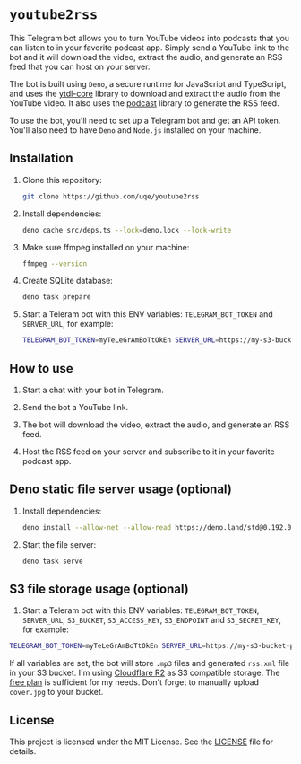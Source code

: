 # `youtube2rss`

This Telegram bot allows you to turn YouTube videos into podcasts that you can listen to in your favorite podcast app. Simply send a YouTube link to the bot and it will download the video, extract the audio, and generate an RSS feed that you can host on your server.

The bot is built using `Deno`, a secure runtime for JavaScript and TypeScript, and uses the [ytdl-core](https://www.npmjs.com/package/ytdl-core) library to download and extract the audio from the YouTube video. It also uses the [podcast](https://www.npmjs.com/package/podcast) library to generate the RSS feed.

To use the bot, you'll need to set up a Telegram bot and get an API token. You'll also need to have `Deno` and `Node.js` installed on your machine.

## Installation

1. Clone this repository:

   ```sh
   git clone https://github.com/uqe/youtube2rss
   ```

2. Install dependencies:

   ```sh
   deno cache src/deps.ts --lock=deno.lock --lock-write
   ```

3. Make sure ffmpeg installed on your machine:

   ```sh
   ffmpeg --version
   ```

4. Create SQLite database:

   ```sh
   deno task prepare
   ```

5. Start a Teleram bot with this ENV variables: `TELEGRAM_BOT_TOKEN` and `SERVER_URL`, for example:

   ```sh
   TELEGRAM_BOT_TOKEN=myTeLeGrAmBoTtOkEn SERVER_URL=https://my-s3-bucket-public-url.com deno task telegram
   ```

## How to use

1. Start a chat with your bot in Telegram.

2. Send the bot a YouTube link.

3. The bot will download the video, extract the audio, and generate an RSS feed.

4. Host the RSS feed on your server and subscribe to it in your favorite podcast app.

## Deno static file server usage (optional)

1. Install dependencies:

   ```sh
   deno install --allow-net --allow-read https://deno.land/std@0.192.0/http/file_server.ts
   ```

2. Start the file server:

   ```sh
   deno task serve
   ```

## S3 file storage usage (optional)

1. Start a Teleram bot with this ENV variables: `TELEGRAM_BOT_TOKEN`, `SERVER_URL`, `S3_BUCKET`, `S3_ACCESS_KEY`, `S3_ENDPOINT` and `S3_SECRET_KEY`, for example:

```sh
TELEGRAM_BOT_TOKEN=myTeLeGrAmBoTtOkEn SERVER_URL=https://my-s3-bucket-public-url.com S3_BUCKET=youtube2rss S3_ACCESS_KEY=s3AcCeSsKeY S3_ENDPOINT=bucket.s3.com S3_SECRET_KEY=s3SeCrEtKeY deno task telegram
```

If all variables are set, the bot will store `.mp3` files and generated `rss.xml` file in your S3 bucket. I'm using [Cloudflare R2](https://www.cloudflare.com/developer-platform/r2/) as S3 compatible storage. The [free plan](https://developers.cloudflare.com/r2/pricing/) is sufficient for my needs. Don't forget to manually upload `cover.jpg` to your bucket.

## License

This project is licensed under the MIT License. See the [LICENSE](LICENSE) file for details.
